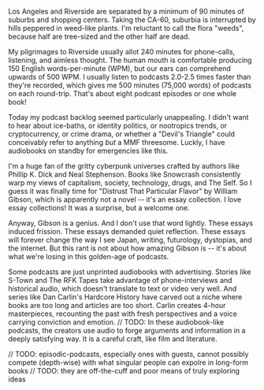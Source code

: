 
Los Angeles and Riverside are separated by a minimum of 90 minutes of suburbs and shopping centers. Taking the CA-60, suburbia is interrupted by hills peppered in weed-like plants. I'm reluctant to call the flora "weeds", because half are tree-sized and the other half are dead.

My pilgrimages to Riverside usually allot 240 minutes for phone-calls, listening, and aimless thought.
The human mouth is comfortable producing 150 English words-per-minute (WPM), but our ears can comprehend upwards of 500 WPM.
I usually listen to podcasts 2.0-2.5 times faster than they're recorded, which gives me 500 minutes (75,000 words) of podcasts on each round-trip. That's about eight podcast episodes or one whole book!

Today my podcast backlog seemed particularly unappealing. I didn't want to hear about ice-baths, or identity politics, or nootropics trends, or cryptocurrency, or crime drama, or whether a "Devil's Triangle" could conceivably refer to anything _but_ a MMF threesome.
Luckly, I have audiobooks on standby for emergencies like this.

I'm a huge fan of the gritty cyberpunk universes crafted by authors like Phillip K. Dick and Neal Stephenson. Books like Snowcrash consistently warp my views of capitalism, society, technology, drugs, and The Self.
So I guess it was finally time for "Distrust That Particular Flavor" by William Gibson, which is apparently not a novel -- it's an essay collection. I love essay collections! It was a surprise, but a welcome one.

Anyway, Gibson is a genius. And I don't use that word lightly.
These essays induced frission. These essays demanded quiet reflection. These essays will forever change the way I see Japan, writing, futurology, dystopias, and the internet.
But this rant is not about how amazing Gibson is -- it's about what we're losing in this golden-age of podcasts.

Some podcasts are just unprinted audiobooks with advertising. 
Stories like S-Town and The RFK Tapes take advantage of phone-interviews and historical audio, which doesn't translate to text or video very well. 
And series like Dan Carlin's Hardcore History have carved out a niche where books are too long and articles are too short. Carlin creates 4-hour masterpieces, recounting the past with fresh perspectives and a voice carrying conviction and emotion.
// TODO: In these audiobook-like podcasts, the creators use audio to forge arguments and information in a deeply satisfying way. It is a careful craft, like film and literature.

// TODO: episodic-podcasts, especially ones with guests, cannot possibly compete (depth-wise) with what singular people can expolre in long-form books
// TODO: they are off-the-cuff and poor means of truly exploring ideas
